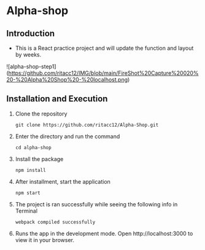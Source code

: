 # Alpha-shop

## Introduction

- This is a React practice project and will update the function and layout by weeks.

![alpha-shop-step1] (https://github.com/ritacc12/IMG/blob/main/FireShot%20Capture%20020%20-%20Alpha%20Shop%20-%20localhost.png)

## Installation and Execution

1. Clone the repository

   `git clone https://github.com/ritacc12/Alpha-Shop.git`

2. Enter the directory and run the command

   `cd alpha-shop`

3. Install the package

   `npm install`

4. After installment, start the application

   `npm start`

5. The project is ran successfully while seeing the following info in Terminal

   `webpack compiled successfully`

6. Runs the app in the development mode.
   Open http://localhost:3000 to view it in your browser.
